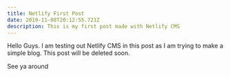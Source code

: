 ```yaml
---
title: Netlify First Post
date: 2019-11-08T20:12:55.721Z
description: This is my first post made with Netlify CMS
---
```

Hello Guys. I am testing out Netlify CMS in this post as I am trying to make a simple blog. This post will be deleted soon.



See ya around
